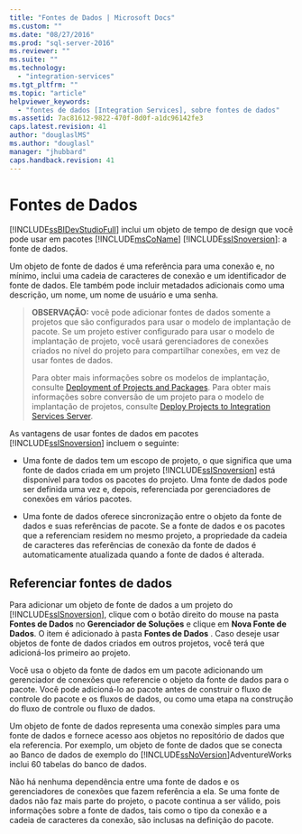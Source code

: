 ```yaml
---
title: "Fontes de Dados | Microsoft Docs"
ms.custom: ""
ms.date: "08/27/2016"
ms.prod: "sql-server-2016"
ms.reviewer: ""
ms.suite: ""
ms.technology: 
  - "integration-services"
ms.tgt_pltfrm: ""
ms.topic: "article"
helpviewer_keywords: 
  - "fontes de dados [Integration Services], sobre fontes de dados"
ms.assetid: 7ac81612-9822-470f-8d0f-a1dc96142fe3
caps.latest.revision: 41
author: "douglaslMS"
ms.author: "douglasl"
manager: "jhubbard"
caps.handback.revision: 41
---
```

# Fontes de Dados
  [!INCLUDE[ssBIDevStudioFull](../../includes/ssbidevstudiofull-md.md)] inclui um objeto de tempo de design que você pode usar em pacotes [!INCLUDE[msCoName](../../includes/msconame-md.md)] [!INCLUDE[ssISnoversion](../../includes/ssisnoversion-md.md)]: a fonte de dados.  
  
 Um objeto de fonte de dados é uma referência para uma conexão e, no mínimo, inclui uma cadeia de caracteres de conexão e um identificador de fonte de dados. Ele também pode incluir metadados adicionais como uma descrição, um nome, um nome de usuário e uma senha.  
  
> **OBSERVAÇÃO:** você pode adicionar fontes de dados somente a projetos que são configurados para usar o modelo de implantação de pacote. Se um projeto estiver configurado para usar o modelo de implantação de projeto, você usará gerenciadores de conexões criados no nível do projeto para compartilhar conexões, em vez de usar fontes de dados.  
>   
>  Para obter mais informações sobre os modelos de implantação, consulte [Deployment of Projects and Packages](https://msdn.microsoft.com/library/hh213290.aspx). Para obter mais informações sobre conversão de um projeto para o modelo de implantação de projetos, consulte [Deploy Projects to Integration Services Server](https://msdn.microsoft.com/library/hh231102.aspx).  
  
 As vantagens de usar fontes de dados em pacotes [!INCLUDE[ssISnoversion](../../includes/ssisnoversion-md.md)] incluem o seguinte:  
  
-   Uma fonte de dados tem um escopo de projeto, o que significa que uma fonte de dados criada em um projeto [!INCLUDE[ssISnoversion](../../includes/ssisnoversion-md.md)] está disponível para todos os pacotes do projeto. Uma fonte de dados pode ser definida uma vez e, depois, referenciada por gerenciadores de conexões em vários pacotes.  
  
-   Uma fonte de dados oferece sincronização entre o objeto da fonte de dados e suas referências de pacote. Se a fonte de dados e os pacotes que a referenciam residem no mesmo projeto, a propriedade da cadeia de caracteres das referências de conexão da fonte de dados é automaticamente atualizada quando a fonte de dados é alterada.  
  
## Referenciar fontes de dados  
 Para adicionar um objeto de fonte de dados a um projeto do [!INCLUDE[ssISnoversion](../../includes/ssisnoversion-md.md)], clique com o botão direito do mouse na pasta **Fontes de Dados** no **Gerenciador de Soluções** e clique em **Nova Fonte de Dados**. O item é adicionado à pasta **Fontes de Dados** . Caso deseje usar objetos de fonte de dados criados em outros projetos, você terá que adicioná-los primeiro ao projeto.  
  
 Você usa o objeto da fonte de dados em um pacote adicionando um gerenciador de conexões que referencie o objeto da fonte de dados para o pacote. Você pode adicioná-lo ao pacote antes de construir o fluxo de controle do pacote e os fluxos de dados, ou como uma etapa na construção do fluxo de controle ou fluxo de dados.  
  
 Um objeto de fonte de dados representa uma conexão simples para uma fonte de dados e fornece acesso aos objetos no repositório de dados que ela referencia. Por exemplo, um objeto de fonte de dados que se conecta ao Banco de dados de exemplo do [!INCLUDE[ssNoVersion](../../includes/ssnoversion-md.md)]AdventureWorks inclui 60 tabelas do banco de dados.  
  
 Não há nenhuma dependência entre uma fonte de dados e os gerenciadores de conexões que fazem referência a ela. Se uma fonte de dados não faz mais parte do projeto, o pacote continua a ser válido, pois informações sobre a fonte de dados, tais como o tipo da conexão e a cadeia de caracteres da conexão, são inclusas na definição do pacote.  
  
  